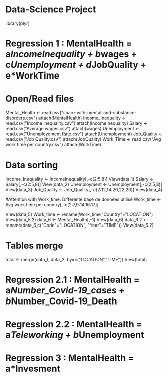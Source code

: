 # Data-Science Project
library(plyr)

# Regression 1 : MentalHealth = a*IncomeInequality + b*wages + c*Unemployment + d*JobQuality + e*WorkTime

# Open/Read files
Mental_Health <- read.csv("share-with-mental-and-substance-disorders.csv")
attach(MentalHealth)
Income_Inequality <- read.csv("Income inequality.csv")
attach(IncomeInequality)
Salary <- read.csv("Average wages.csv")
attach(wages)
Unemployment <- read.csv("Unemployement Rate.csv")
attach(Unemployment)
Job_Quality <- read.csv("Job Quality.csv")
attach(JobQuality)
Work_Time <- read.csv("Avg work time per country.csv")
attach(WorkTime)

# Data sorting 
Income_Inequality <- IncomeInequality[,-c(2:5,8)]
View(data_1)
Salary <- Salary[,-c(2:5,8)]
View(data_2)
Unemployment <- Unemployment[,-c(2:5,8)]
View(data_3)
Job_Quality <- Job_Quality[,-c(2:12,14:20,22,23)]
View(data_4)

#Attention with Work_time: Différente base de données utilisé
Work_time <- Avg.work.time.per.country[,-c(2:7,9:14,16:17)]

View(data_5)
Work_time <- rename(Work_time,"Country"="LOCATION")
View(data_5.2)
data_6 <- Mental_Health[,-1]
View(data_6)
data_6.2 <- rename(data_6,c("Code"="LOCATION", "Year"="TIME"))
View(data_6.2)

# Tables merge 
total <- merge(data_1, data_2, by=c("LOCATION","TIME"))
View(total)

# Regression 2.1 : MentalHealth = a*Number_Covid-19_cases + b*Number_Covid-19_Death
# Regression 2.2 : MentalHealth = a*Teleworking + b*Unemployment
# Regression 3 : MentalHealth = a*Invesment 
